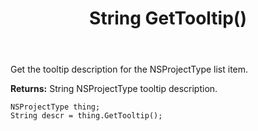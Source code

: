 ﻿---
uid: crmscript_ref_NSProjectType_GetTooltip
title: String GetTooltip()
intellisense: NSProjectType.GetTooltip
keywords: NSProjectType, GetTooltip
so.topic: reference
---

Get the tooltip description for the NSProjectType list item.

**Returns:** String NSProjectType tooltip description.

```crmscript
NSProjectType thing;
String descr = thing.GetTooltip();
```


